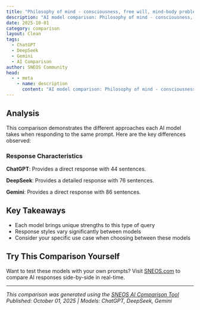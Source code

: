 ```yaml
---
title: "Philosophy of mind - consciousness, free will, mind-body problem"
description: "AI model comparison: Philosophy of mind - consciousness, free will, mind-body problem..."
date: 2025-10-01
category: comparison
layout: Clean
tags:
  - ChatGPT
  - DeepSeek
  - Gemini
  - AI Comparison
author: SNEOS Community
head:
  - - meta
    - name: description
      content: "AI model comparison: Philosophy of mind - consciousness, free will, mind-body problem..."
---
```


<ChatComparison
  title="Philosophy of mind - consciousness, free will, mind-body problem"
  prompt="Philosophy of mind - consciousness, free will, mind-body problem"
  :responses='{
    "ChatGPT": "Certainly! Here\u0027s an overview of key topics in the philosophy of mind, focusing on consciousness, free will, and the mind-body problem:\n\n### 1. Philosophy of Mind Overview\nPhilosophy of mind explores the nature of the mind, mental events, mental functions, consciousness, and their relationship to the physical body, particularly the brain. It addresses questions about what the mind is, how it works, and how it relates to the body.\n\n---\n\n### 2. Consciousness\n- **Definition**: Consciousness typically refers to the experience of awareness, the quality or state of being aware of an external object or something within oneself.\n- **Qualia**: The subjective, qualitative aspects of experiences (e.g., what it feels like to see red or taste coffee).\n- **The Hard Problem of Consciousness** (David Chalmers): Explains why and how physical processes in the brain give rise to subjective experience.\n- **Theories of Consciousness**:\n  - *Dualism*: Consciousness is non-physical and distinct from the body.\n  - *Physicalism*: Consciousness arises purely from physical processes.\n  - *Functionalism*: Mental states are defined by their functional roles rather than their physical makeup.\n  - *Panpsychism*: Consciousness might be a fundamental property of matter.\n  - *Integrated Information Theory* and *Global Workspace Theory*: Contemporary scientific theories explaining aspects of consciousness.\n\n---\n\n### 3. Free Will\n- **Definition**: The capacity to choose among alternatives and act autonomously.\n- **Key Questions**: Do humans have free will? If so, how can it be reconciled with a deterministic or indeterministic universe?\n- **Positions**:\n  - *Determinism*: All events, including human actions, are determined by preceding causes.\n  - *Libertarianism (about free will)*: Humans have free will, and not all events are determined.\n  - *Compatibilism*: Free will is compatible with determinism; free will means acting according to one\u0027s desires and intentions without external coercion.\n  - *Incompatibilism*: Free will and determinism cannot coexist.\n- **Issues**:\n  - *Moral responsibility*: If no free will, can individuals be held morally responsible?\n  - *Neuroscientific challenges*: Experiments (e.g., Libet\u0027s) suggesting decisions occur before conscious awareness.\n\n---\n\n### 4. Mind-Body Problem\n- **Definition**: Concerns the relationship between the mind (mental states, consciousness) and the body (physical brain and world).\n- **Major Positions**:\n  - *Dualism*: The mind and body are fundamentally different substances.\n    - **Cartesian Dualism** (Descartes): Mind is non-physical; body is physical.\n    - *Problems*: Interaction problem - how do mind and body interact?\n  - *Physicalism / Materialism*: The mind is purely physical or dependent on physical processes.\n    - *Identity Theory*: Mental states are identical to brain states.\n    - *Functionalism*: Mental states are functional states realized by physical states.\n  - *Property Dualism*: Mental properties are non-physical properties of physical substances.\n  - *Idealism*: Only minds and mental contents exist; the physical world is a construct.\n- **Emergentism**: Mental states emerge from but are not reducible to physical states.\n- **Other Approaches**:\n  - *Behaviorism*: Mind is just the behavior or dispositional responses.\n  - *Eliminative Materialism*: Common-sense mental states (beliefs, desires) do not exist as we think.\n\n---\n\n### Summary\n- Consciousness raises challenges about subjective experience and its physical basis.\n- Free will debates center on autonomy and determinism.\n- The mind-body problem questions how mental phenomena relate to the physical body and brain.\n\nIf you want, I can provide detailed explanations of any specific theory or argument, or suggest key philosophers and works!",
    "DeepSeek": "Of course. The philosophy of mind is one of the most fundamental and challenging areas of philosophy, grappling with questions that sit at the intersection of science, psychology, and metaphysics. Let\u0027s break down the three core issues you\u0027ve mentioned: the mind-body problem, consciousness, and free will.\n\n### 1. The Mind-Body Problem\nThis is the foundational question: **What is the relationship between the mental (our thoughts, feelings, consciousness) and the physical (our brain, body, and the material world)?**\n\nMajor proposed solutions include:\n\n*   **Substance Dualism (Cartesian Dualism):** Associated with Ren\u00E9 Descartes. This view posits that the mind and body are two fundamentally different kinds of *substances*.\n    *   **The Body (Res Extensa):** Is physical, extended in space, and follows the deterministic laws of physics.\n    *   **The Mind/Soul (Res Cogitans):** Is non-physical, non-spatial, and characterized by thought and consciousness.\n    *   **The Problem:** How do these two completely different substances interact? (This is the \u0022interaction problem\u0022). Descartes proposed the pineal gland as the point of interaction, but this fails to explain *how* a non-physical thing can cause a physical change.\n\n*   **Physicalism (or Materialism):** The dominant view in contemporary science and philosophy. It asserts that everything that exists is physical. Mental states are ultimately physical states.\n    *   **Identity Theory:** Mental states are *identical to* brain states. Pain *just is* the firing of C-fibers in the brain.\n    *   **Functionalism:** The most popular version today. Mental states are defined by their *causal role*\u2014their relationships to sensory inputs, behavioral outputs, and other mental states. Crucially, it allows for **multiple realizability**: the same mental state (e.g., pain) could be realized in a human brain, a silicon-based computer, or an alien biology, as long as it performs the same function. This makes it compatible with AI and cognitive science.\n\n*   **Idealism:** The opposite of physicalism. It claims that reality is fundamentally mental. The physical world is ultimately dependent on or is a construct of the mind (e.g., as in the philosophies of Berkeley or certain interpretations of quantum mechanics).\n\n*   **Panpsychism:** A more recent and growing view that consciousness is a fundamental property of the universe, like mass or charge. It suggests that even the most basic physical entities have some form of proto-consciousness, and the complex consciousness of humans arises from a combination of these fundamental conscious entities.\n\n---\n\n### 2. The Problem of Consciousness\nOften called the \u0022Hard Problem,\u0022 as coined by philosopher David Chalmers. This goes beyond explaining *what* the brain does (the \u0022Easy Problems\u0022 of discrimination, integration of information, reportability, etc.) to ask: **Why and how do physical processes in the brain give rise to *subjective, qualitative experience*?**\n\n*   **Qualia:** This is the key term. Qualia are the subjective, first-person qualities of experiences\u2014the redness of red, the painfulness of pain, the taste of chocolate. The \u0022Hard Problem\u0022 is explaining why we have qualia at all.\n\n*   **Explanatory Gap:** There is a perceived gap between any physical explanation of brain processes and the subjective experience itself. We can know everything about the neurophysiology of vision, but that description seems to leave out *what it\u0027s like* to see the color blue.\n\n*   **The \u0022Hard Problem\u0022 vs. \u0022Easy Problems\u0022:**\n    *   **Easy Problems:** Are about explaining cognitive functions and behaviors. They are \u0022easy\u0022 not because they are simple, but because they fit the standard model of scientific explanation (e.g., how the brain focuses attention, processes language, etc.).\n    *   **Hard Problem:** Why is any of this processing accompanied by an *inner, subjective life*? This resists standard scientific explanation.\n\n*   **Responses to the Hard Problem:**\n    *   **Dualists** say it proves consciousness is non-physical.\n    *   **Panpsychists** say consciousness is fundamental and doesn\u0027t *arise* from matter; it\u0027s already there.\n    *   **Eliminative Materialists** (like Patricia and Paul Churchland) take a radical approach, arguing that our common-sense understanding of consciousness and qualia is a flawed \u0022folk psychology\u0022 that will be eliminated by a mature neuroscience, much like how the concept of \u0022phlogiston\u0022 was eliminated from chemistry.\n    *   **Mysterians** (like Colin McGinn) suggest that the human mind may simply be cognitively closed to solving the Hard Problem, just as a dog is incapable of understanding calculus.\n\n---\n\n### 3. Free Will\nThis problem asks: **Do we have genuine control over our choices and actions, or are they determined by prior causes (like genetics, environment, and the laws of physics)?**\n\nThe debate is often framed as a conflict between **Determinism** and **Free Will**.\n\n*   **Determinism:** The thesis that every event, including human decisions and actions, is the inevitable consequence of prior states of the universe, governed by the laws of nature. If you knew the exact state of the universe a million years ago and all the physical laws, you could, in principle, predict everything you would do right now.\n\n*   **Compatibilism (Soft Determinism):** The most popular position among philosophers today. It argues that free will and determinism are *compatible*. Free will is not about being uncaused, but about acting according to your own desires, reasons, and character without external constraint. A free action is one that *you* would have chosen, even if it was determined. For a compatibilist, a person acting under hypnosis or coercion lacks free will; a person acting on their own reasoned desires has it, even if those desires were causally determined.\n\n*   **Libertarianism (Incompatibilism):** This view holds that free will is real and is *incompatible* with determinism. It requires that we have the ability to genuinely choose between alternative possibilities\u2014that our will is, in some sense, an uncaused cause. This often leans on a non-physical conception of the mind (dualism) or a special kind of agency that breaks the causal chain. The main challenge is explaining how such undetermined actions wouldn\u0027t be random, chaotic events rather than rational choices.\n\n*   **Hard Incompatibilism:** This view agrees with libertarians that free will and determinism are incompatible, but concludes that free will therefore does not exist. Some hard incompatibilists, like **Galen Strawson**, argue that we can never be the \u0022ultimate cause\u0022 of our actions because our choices are always the product of our genetics and upbringing, which we did not choose. This view often leads to the conclusion that moral responsibility is an illusion.\n\n---\n\n### The Interconnections\n\nThese three problems are deeply intertwined:\n*   Your solution to the **mind-body problem** heavily influences your stance on **free will**. A physicalist likely sees the brain as a deterministic or probabilistic system, pushing them towards compatibilism or hard incompatibilism. A dualist has more room for a libertarian free will.\n*   The existence of **consciousness (qualia)** is a major objection to reductive physicalism, which in turn fuels the mind-body problem. If we can\u0027t explain how matter creates subjective experience, perhaps physicalism is incomplete.\n*   The possibility of **free will** seems to depend on there being a \u0022self\u0022 or an \u0022agent\u0022 that can make choices. The nature of this self is itself a central puzzle in the philosophy of mind.\n\nIn summary, the philosophy of mind seeks to place humanity within a scientific worldview, and in doing so, confronts the very nature of what we are: conscious, willing agents in a physical universe.",
    "Gemini": "Okay, let\u0027s dive into the fascinating and complex world of the philosophy of mind! Here\u0027s a breakdown of the core concepts you mentioned, along with some key perspectives and enduring problems:\n\n**1. Consciousness:**\n\n*   **What it is:**  Consciousness is generally understood as subjective awareness \u2013 the feeling of \u0022what it\u0027s like\u0022 to experience something. It encompasses sensations, thoughts, emotions, and perceptions.  It\u0027s the very fact that *you* are reading this and experiencing it in some way.\n*   **Key Questions:**\n    *   **The Hard Problem of Consciousness (David Chalmers):**  Why does subjective experience accompany physical processes at all?  Why isn\u0027t it just \u0022dark inside?\u0022  How do we bridge the explanatory gap between objective, third-person scientific descriptions of the brain and the subjective, first-person experience of consciousness?\n    *   **What are the necessary and sufficient conditions for consciousness?**  What kind of physical or functional organization is required for a system to be conscious? Does consciousness require a brain, or could it arise in other substrates (e.g., computers)?\n    *   **Levels of Consciousness:** Is there a hierarchy of consciousness (e.g., basic awareness, self-awareness, higher-order thought)?  How do we distinguish between different levels?\n    *   **The Explanatory Gap:**  The difficulty in explaining how physical processes give rise to subjective experience.\n*   **Related Concepts:**\n    *   **Qualia:** The subjective, qualitative feels of experience (e.g., the redness of red, the pain of a burn).  Qualia are often considered private and ineffable.\n    *   **Intentionality:** The property of mental states being *about* something. Beliefs, desires, and thoughts have content and refer to objects or situations.\n\n**2. Free Will:**\n\n*   **What it is:**  The capacity to make choices that are genuinely open to us, such that we could have chosen otherwise.  It implies a degree of control over our actions and a sense of responsibility for them.\n*   **Key Questions:**\n    *   **Is free will compatible with determinism?**  Determinism is the view that every event is causally necessitated by prior events.  If determinism is true, are our choices truly free, or are they simply the inevitable outcome of a chain of cause and effect?\n    *   **What does it mean to have control over our actions?**  What kind of control is necessary for moral responsibility?\n    *   **What is the role of consciousness in free will?**  Are conscious decisions more \u0022free\u0022 than unconscious ones?  Does consciousness even play a causal role in our actions? (Consider the Libet experiments and subsequent debates).\n*   **Main Positions:**\n    *   **Libertarianism:** Free will is incompatible with determinism, and we *do* have free will.  This view often requires some form of agent causation, where the agent themselves is the origin of their actions, not just a link in a causal chain.\n    *   **Compatibilism (or Soft Determinism):** Free will is compatible with determinism.  Compatibilists typically redefine free will in terms of freedom from coercion or internal constraints, or as acting in accordance with one\u0027s desires.\n    *   **Hard Determinism:**  Free will is incompatible with determinism, and determinism is true, therefore, we do not have free will.  Hard determinists often argue that moral responsibility is an illusion.\n    *   **Illusionism:**  Free will is an illusion, regardless of whether determinism is true or false.  Our subjective experience of freedom is misleading.  (Sam Harris is a prominent proponent of this view).\n\n**3. The Mind-Body Problem:**\n\n*   **What it is:**  The fundamental question of how mental states (thoughts, feelings, sensations) relate to physical states (brain processes, bodily events).  It\u0027s the problem of explaining how something immaterial (the mind) can interact with something material (the body).\n*   **Key Questions:**\n    *   **Are mind and body distinct substances (dualism), or are they ultimately the same thing (monism)?**\n    *   **If they are distinct, how do they interact?**  How can a mental event cause a physical event, and vice versa?\n    *   **Can mental states be reduced to physical states?**  Can we explain all mental phenomena in terms of brain processes?\n*   **Main Positions:**\n    *   **Substance Dualism (Ren\u00E9 Descartes):** The mind and body are distinct substances, with different essential properties.  The mind is a non-physical, thinking substance, while the body is a physical, extended substance.  The interaction problem is a major challenge for this view.\n    *   **Property Dualism:**  There is only one substance (the physical), but it can have two fundamentally different types of properties: physical properties and mental properties (or qualia).  Mental properties are irreducible to physical properties.  *Emergentism* is a type of property dualism where mental properties emerge from complex physical systems.\n    *   **Physicalism (or Materialism):**  Everything that exists is ultimately physical.  Mental states are either identical to, reducible to, or supervene on physical states.\n        *   **Identity Theory:** Mental states are identical to brain states.  (e.g., pain *is* the firing of C-fibers).\n        *   **Functionalism:** Mental states are defined by their causal roles \u2013 their inputs, outputs, and relations to other mental states.  The specific physical realization of a mental state is irrelevant.  (This allows for the possibility of multiple realizability: the same mental state could be realized in different physical systems).  A popular analogy is a computer: the same software can run on different hardware.\n        *   **Eliminative Materialism:**  Our common-sense understanding of the mind (\u0022folk psychology\u0022) is fundamentally flawed and will eventually be replaced by a more accurate neuroscientific understanding.  Mental states like beliefs and desires do not actually exist.\n        *   **Behaviorism:**  Mental states are simply dispositions to behave in certain ways.  Focuses on observable behavior rather than internal mental processes.\n\n**Important Considerations and Ongoing Debates:**\n\n*   **The Problem of Other Minds:**  How can we know that other people (or animals, or machines) have conscious experiences?  We can only directly observe our own consciousness.\n*   **Panpsychism:**  The view that consciousness is a fundamental property of all matter, however simple.  Proponents argue that this avoids the problem of how consciousness could emerge from non-conscious matter.\n*   **The Extended Mind Hypothesis:**  The idea that the mind can extend beyond the brain and body to include external objects, such as notebooks, smartphones, or even other people.\n*   **Artificial Intelligence and Consciousness:**  Could a sufficiently advanced AI become conscious?  What criteria would we use to determine if an AI is conscious?\n*   **Neuroscience and Philosophy of Mind:**  Neuroscience provides valuable empirical data about the brain, but it cannot answer all the philosophical questions about consciousness and the mind-body problem.  A fruitful collaboration between neuroscience and philosophy is essential for progress in this field.\n*   **Moral implications:** The answers to these questions have profound implications for our understanding of moral responsibility, animal rights, and the treatment of people with mental disorders.\n\n**In Conclusion:**\n\nThe philosophy of mind tackles some of the most challenging and fascinating questions about the nature of reality, the self, and our place in the universe. There are no easy answers, and these debates are likely to continue for a long time to come. By exploring these concepts and considering the different perspectives, you can gain a deeper understanding of what it means to be conscious, free, and human.\n"
  }'
  published-date="10:39"
/>

## Analysis

This comparison demonstrates the different approaches each AI model takes when responding to the same prompt. Here are the key differences observed:

### Response Characteristics

**ChatGPT**: Provides a direct response with 44 sentences. 

**DeepSeek**: Provides a detailed response with 76 sentences. 

**Gemini**: Provides a direct response with 86 sentences. 

## Key Takeaways

- Each model brings unique strengths to this type of query
- Response styles vary significantly between models
- Consider your specific use case when choosing between these models

## Try This Comparison Yourself

Want to test these models with your own prompts? Visit [SNEOS.com](https://sneos.com) to compare AI responses side-by-side in real-time.

---

*This comparison was generated using the [SNEOS AI Comparison Tool](https://sneos.com)*
*Published: October 01, 2025 | Models: ChatGPT, DeepSeek, Gemini*
